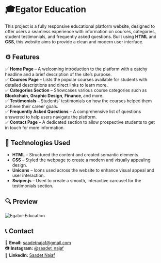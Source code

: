 # 🎓Egator Education

This project is a fully responsive educational platform website, designed to offer users a seamless experience with information on courses, categories, student testimonials, and frequently asked questions. Built using **HTML** and **CSS**, this website aims to provide a clean and modern user interface.

## ⚙️ Features

✅ **Home Page** – A welcoming introduction to the platform with a catchy headline and a brief description of the site’s purpose.  
✅ **Courses Page** – Lists the popular courses available for students with detailed descriptions and direct links to learn more.  
✅ **Categories Section** – Showcases various course categories such as **Blockchain**, **Graphic Design**, **Finance**, and more.  
✅ **Testimonials** – Students' testimonials on how the courses helped them achieve their career goals.  
✅ **Frequently Asked Questions** – A comprehensive list of questions answered to help users navigate the platform.  
✅ **Contact Page** – A dedicated section to allow prospective students to get in touch for more information.  

## 🔧 Technologies Used

- **HTML** – Structured the content and created semantic elements.  
- **CSS** – Styled the webpage to create a modern and visually appealing design.  
- **Unicons** – Icons used across the website to enhance visual appeal and user interaction.  
- **Swiper.js** – Used to create a smooth, interactive carousel for the testimonials section.

## 🔍 Preview

![Egator-Education](egator-education.gif)

## 📞 Contact

📩 **Email:** [saadetnajaf@gmail.com](mailto:saadetnajaf@gmail.com)  
📷 **Instagram:** [@saadet_najaf](https://www.instagram.com/saadet_najaf)  
💼 **LinkedIn:** [Saadet Najaf](https://www.linkedin.com/in/saadetnajaf/)
